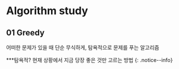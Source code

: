 # Algorithm study

## 01 Greedy
어떠한 문제가 있을 때 단순 무식하게, 탐욕적으로 문제를 푸는 알고리즘

***탐욕적?
현재 상황에서 지금 당장 좋은 것만 고르는 방법
{: .notice--info}
